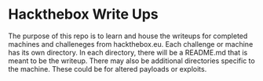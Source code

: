 # Hackthebox Write Ups

The purpose of this repo is to learn and house the writeups for completed machines and challeneges from hackthebox.eu.
Each challenge or machine has its own directory.
In each directory, there will be a README.md that is meant to be the writeup.
There may also be additional directories specific to the machine.
These could be for altered payloads or exploits.